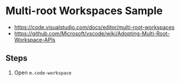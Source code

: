 # Multi-root Workspaces Sample

- https://code.visualstudio.com/docs/editor/multi-root-workspaces
- https://github.com/Microsoft/vscode/wiki/Adopting-Multi-Root-Workspace-APIs

## Steps

1. Open `m.code-workspace`
